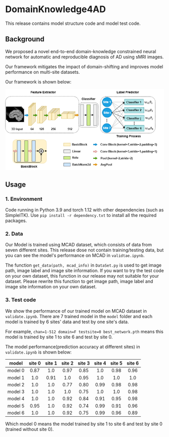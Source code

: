 # DomainKnowledge4AD

This release contains model structure code and model test code.

## Background

We proposed a novel end-to-end domain-knowledge constrained neural network for automatic and reproducible diagnosis of AD using sMRI images.

Our framework mitigates the impact of domain-shifting and improves model performance on multi-site datasets.

Our framework is shown below:

![](Image/architecture.png)

## Usage

### 1. Environment

Code running in Python 3.9 and torch 1.12 with other dependencies (such as SimpleITK). Use ```pip install -r dependency.txt``` to install all the required packages.

### 2. Data

Our Model is trained using MCAD dataset, which consists of data from seven different sites. This release dose not contain training/testing data, but you can see the model's performance on MCAD in ```validtae.ipynb```. 

The function ```get_data(path, mcad_info)``` in ```DataSet.py``` is used to get image path, image label and image site information. If you want to try the test code on your own dataset, this function in our release may not suitable for your dataset. Please rewrite this function to get image path, image label and image site information on your own dataset.

### 3. Test code

We show the performance of our trained model on MCAD dataset in ```validate.ipynb```. There are 7 trained model in the ```model``` folder and each model is trained by 6 sites' data and test by one site's data. 

For example, ```chan=1-512 domain=F testsite=0 best_network.pth``` means this model is trained by site 1 to site 6 and test by site 0. 

The model performance(prediction accuracy at different sites) in ```validate.ipynb``` is shown below:

|  model  | site 0 | site 1 | site 2 | site 3 | site 4 | site 5 | site 6 |
| :-----: | :----: | :----: | :----: | :----: | :----: | :----: | :----: |
| model 0 |  0.87  |  1.0   |  0.97  |  0.85  |  1.0   |  0.98  |  0.96  |
| model 1 |  1.0   |  0.91  |  1.0   |  0.95  |  1.0   |  1.0   |  1.0   |
| model 2 |  1.0   |  1.0   |  0.77  |  0.80  |  0.99  |  0.98  |  0.98  |
| model 3 |  1.0   |  1.0   |  1.0   |  0.75  |  1.0   |  1.0   |  0.98  |
| model 4 |  1.0   |  1.0   |  0.92  |  0.84  |  0.91  |  0.95  |  0.98  |
| model 5 |  0.95  |  1.0   |  0.92  |  0.74  |  0.99  |  0.91  |  0.96  |
| model 6 |  1.0   |  1.0   |  0.92  |  0.75  |  0.99  |  0.96  |  0.89  |

Which model 0 means the model trained by site 1 to site 6 and test by site 0 (trained without site 0).




